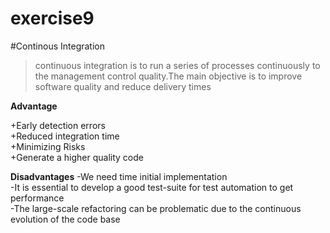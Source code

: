exercise9
=========
#Continous Integration  

>continuous integration is to run a series of processes continuously to
>the management control quality.The main objective is to improve software 
>quality and reduce delivery times

**Advantage**

+Early detection errors  
+Reduced integration time  
+Minimizing Risks  
+Generate a higher quality code  

**Disadvantages**
-We need time initial implementation  
-It is essential to develop a good test-suite for test automation to get performance  
-The large-scale refactoring can be problematic due to the continuous evolution of the code base  
